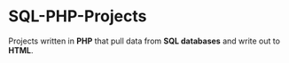 # SQL-PHP-Projects
Projects written in **PHP** that pull data from **SQL databases** and write out to **HTML**.
